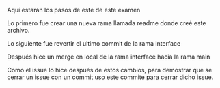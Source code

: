Aquí estarán los pasos de este de este examen

Lo primero fue crear una nueva rama llamada readme donde creé este archivo.

Lo siguiente fue revertir el ultimo commit de la rama interface

Después hice un merge en local de la rama interface hacia la rama main

Como el issue lo hice después de estos cambios, para demostrar que se cerrar un issue con un commit uso este commite para 
cerrar dicho issue.




